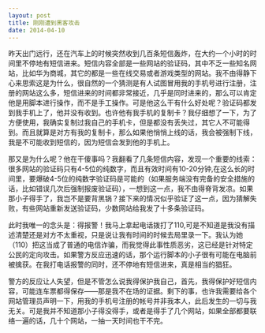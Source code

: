 ```yaml
---
layout: post
title: 刚刚遭到黑客攻击
date: 2014-04-10
---
```


昨天出门远行，还在汽车上的时候突然收到几百条短信轰炸，在大约一个小时的时间里不停地有短信进来。短信内容全部是一些网站的验证码，其中不乏一些知名网站，比如华为商城，其它的都是一些在线交易或者游戏类型的网站。我不由得静下心来思索这是为什么，很自然的一个猜测是有人试图冒用我的手机号进行注册，注册的网站这么多，短信进来的时间都非常接近，几乎是同时进来的，那么可以肯定他是用脚本进行操作，而不是手工操作。可是他这么干有什么好处呢？验证码都发到我手机上了，他并没有收到。也许他有我手机的复制卡？我仔细想了一下，为了方便使用，我确实复制过我自己的手机卡，但是都没有丢失过，其它人不可能得到。而且就算是对方有我的复制卡，那么如果他悄悄上线的话，我会被强制下线，我是不可能收到短信的，因为短信会发到他的手机上。

那又是为什么呢？他在干傻事吗？我翻看了几条短信内容，发现一个重要的线索：很多网站的验证码只有4-5位的纯数字，而且有效时间有10-20分钟,在这么长的时间里，要爆破4-5位的纯数字验证码是可能的（如果服务端没有完备的安全措施的话，比如错误几次后强制报废验证码），一想到这一点，我不由得脊背发凉。如果那小子得手了，我岂不是要背黑锅？接下来的情况似乎验证了这一点，因为猜解失败，有些网站重新发送验证码，少数网站给我发了十多条验证码。

此时我唯一的念头是：得报警！我马上拿起电话拨打了110,可是不知道是我没有描述清楚还是对方不太重视，只是说让我有时间的时候去局里录一下。我认为她（110）把这当成了普通的电信诈骗，而我觉得此事性质恶劣，这已经是针对特定公民的定向攻击。如果警方反应迅速的话，那个运行脚本的小子很有可能在电脑前被擒获。在我打电话报警的同时，还不停地有短信进来，真是相当的猖狂。

警方的反应让人失望，但是不管怎么说我得保护我自己，首先，我得保护好短信内容，可能连车票都得保存——那是我不在场的证据。剩下的事，也许我需要给各个网站管理员声明一下，用我的手机号注册的帐号并非我本人，此后发生的一切与我无关。可是我并不知道那小子得没得手，或者是得手了几个网站，如果全部都要联络一遍的话，几十个网站，一抽一天时间也干不完。